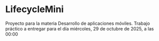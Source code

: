 # LifecycleMini
Proyecto para la materia Desarrollo de aplicaciones móviles. 
Trabajo práctico a entregar para el día  miércoles, 29 de octubre de 2025, a las 00:00
